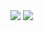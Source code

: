 <img src="https://img.shields.io/badge/Python-3776AB?style=for-the-badge&logo=Python&logoColor=white">
<img src="https://img.shields.io/badge/Java-F7DF1E?style=for-the-badge&logo=Java&logoColor=white">

